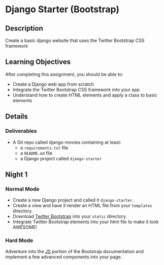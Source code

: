 # Django Starter (Bootstrap)

## Description

Create a basic django website that uses the Twitter Bootstrap CSS framework

## Learning Objectives

After completing this assignment, you should be able to:

* Create a Django web app from scratch
* Integrate the Twitter Bootstrap CSS framework into your app
* Understand how to create HTML elements and apply a class to basic elements

## Details

### Deliverables

* A Git repo called django-movies containing at least:
  * a `requirements.txt` file
  * a `README.md` file
  * a Django project called `django-starter`

## Night 1

### Normal Mode

* Create a new Django project and called it `django-starter`.
* Create a view and have it render an HTML file from your `templates` directory.
* Download [Twitter Bootstrap](http://getbootstrap.com/) into your `static` directory.
* Integrate Twitter Bootstrap elements into your html file to make it look AWESOME!

### Hard Mode

Adventure into the [JS](http://getbootstrap.com/javascript/) portion of the Bootstrap documentation and implement a
few advanced components into your page.
